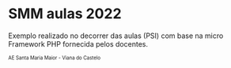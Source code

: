 # SMM aulas 2022
Exemplo realizado no decorrer das aulas (PSI)
com base na micro Framework PHP fornecida pelos docentes.

<sup>
<sup>AE Santa Maria Maior - Viana do Castelo</sup>
</sup>